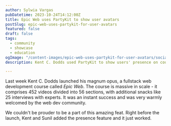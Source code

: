 ```yaml
---
author: Sylwia Vargas
pubDatetime: 2023-10-24T14:12:00Z
title: Epic Web uses PartyKit to show user avatars
postSlug: epic-web-uses-partykit-for-user-avatars
featured: false
draft: false
tags:
  - community
  - showcase
  - education
ogImage: "/content-images/epic-web-uses-partykit-for-user-avatars/social.png"
description: Kent C. Dodds used PartyKit to show users' presence on course pages.

---
```


Last week Kent C. Dodds launched his magnum opus, a fullstack web development course called *Epic Web*. The course is massive in scale - it comprises 452 videos divided into 56 sections, with additional snacks like 25 interviews with experts. It was an instant success and was very warmly welcomed by the web dev community.

We couldn't be prouder to be a part of this amazing feat. Right before the launch, Kent and Sunil added the presence feature and it just worked.
